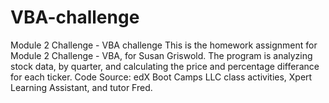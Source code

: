 # VBA-challenge
Module 2 Challenge - VBA challenge
This is the homework assignment for Module 2 Challenge - VBA, for Susan Griswold.
The program is analyzing stock data, by quarter, and calculating the price and percentage differance for each ticker. 
Code Source: edX Boot Camps LLC class activities, Xpert Learning Assistant, and tutor Fred.

